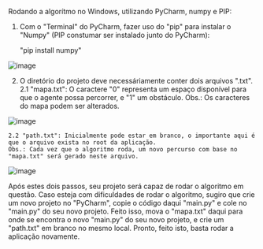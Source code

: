 Rodando a algorítmo no Windows, utilizando PyCharm, numpy e PIP:

1. Com o "Terminal" do PyCharm, fazer uso do "pip" para instalar o "Numpy" (PIP constumar ser instalado junto do PyCharm):
    
    "pip install numpy" 
  
  ![image](https://user-images.githubusercontent.com/52551449/126098884-9d955082-1382-48bd-b544-42df0d7992bf.png)
  
 2. O diretório do projeto deve necessáriamente conter dois arquivos ".txt".
    2.1 "mapa.txt": O caractere "0" representa um espaço disponível para que o agente possa percorrer, e "1" um obstáculo. 
    Obs.: Os caracteres do mapa podem ser alterados.
    
![image](https://user-images.githubusercontent.com/52551449/126230156-a206626a-a986-4442-ae66-6370b0a5752b.png)

    2.2 "path.txt": Inicialmente pode estar em branco, o importante aqui é que o arquivo exista no root da aplicação.
    Obs.: Cada vez que o algoritmo roda, um novo percurso com base no "mapa.txt" será gerado neste arquivo. 
    
![image](https://user-images.githubusercontent.com/52551449/126230418-32ca914a-c2ba-42df-a5f5-c20054b46321.png)


Após estes dois passos, seu projeto será capaz de rodar o algoritmo em questão.
Caso esteja com dificuldades de rodar o algoritmo, sugiro que crie um novo projeto no "PyCharm", copie o código daqui "main.py" e cole no "main.py" do seu novo projeto. Feito isso, mova o "mapa.txt" daqui para onde se encontra o novo "main.py" do seu novo projeto, e crie um "path.txt" em branco no mesmo local.
Pronto, feito isto, basta rodar a aplicação novamente.
